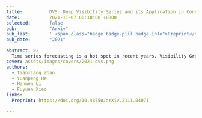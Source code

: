 ```yaml
---
title:          DVS: Deep Visibility Series and its Application in Construction Cost Index Forecasting
date:           2021-11-07 00:10:00 +0800
selected:       false
pub:            "Arxiv"
pub_last:       ' <span class="badge badge-pill badge-info">Preprint</span>'
pub_date:       "2021"

abstract: >-
  Time series forecasting is a hot spot in recent years. Visibility Graph (VG) algorithm is used for time series forecasting in previous research, but the forecasting effect is not as good as deep learning prediction methods such as methods based on Artificial Neural Network (ANN), Convolutional Neural Network (CNN) and Long Short-Term Memory Network (LSTM). The visibility graph generated from specific time series contains abundant network information, but the previous forecasting method did not effectively use the network information to forecast, resulting in relatively large prediction errors. To optimize the forecasting method based on VG, this article proposes the Deep Visibility Series (DVS) module through the bionic design of VG and the expansion of the past research. By applying the bionic design of biological vision to VG, DVS has obtained superior forecasting accuracy. At the same time, this paper applies the DVS forecasting method to the construction cost index forecast, which has practical significance.
cover: assets/images/covers/2021-dvs.png
authors:
  - Tianxiang Zhan
  - Yuanpeng He
  - Hanwen Li
  - Fuyuan Xiao
links:
  Preprint: https://doi.org/10.48550/arXiv.2111.04071

---
```

